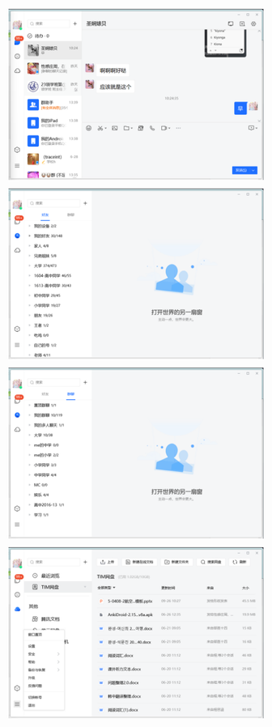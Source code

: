 ![image-20221015133942177](web-chatting.assets/image-20221015133942177.png)

![image-20221015133952411](web-chatting.assets/image-20221015133952411.png)

![image-20221015134005985](web-chatting.assets/image-20221015134005985.png)

![image-20221015134018249](web-chatting.assets/image-20221015134018249.png)